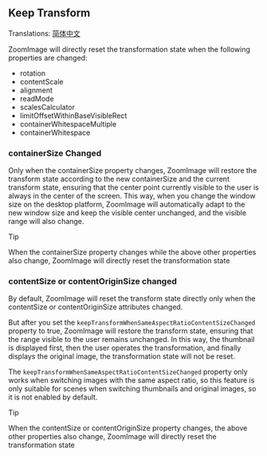 ## Keep Transform

Translations: [简体中文](keep_transform.zh.md)

ZoomImage will directly reset the transformation state when the following properties are changed:

* rotation
* contentScale
* alignment
* readMode
* scalesCalculator
* limitOffsetWithinBaseVisibleRect
* containerWhitespaceMultiple
* containerWhitespace

### containerSize Changed

Only when the containerSize property changes, ZoomImage will restore the transform state according
to the new containerSize and the current transform state, ensuring that the center point currently
visible to the user is always in the center of the screen. This way, when you change the window size
on the desktop platform, ZoomImage will automatically adapt to the new window size and keep the
visible center unchanged, and the visible range will also change.

> [!TIP]
> When the containerSize property changes while the above other properties also change, ZoomImage
> will directly reset the transformation state

### contentSize or contentOriginSize changed

By default, ZoomImage will reset the transform state directly only when the contentSize or
contentOriginSize attributes changed.

But after you set the `keepTransformWhenSameAspectRatioContentSizeChanged` property to true,
ZoomImage will restore the transform state, ensuring that the range visible to the user remains
unchanged. In this way, the thumbnail is displayed first, then the user operates the transformation,
and finally displays the original image, the transformation state will not be reset.

The `keepTransformWhenSameAspectRatioContentSizeChanged` property only works when switching images
with the same aspect ratio, so this feature is only suitable for scenes when switching thumbnails
and original images, so it is not enabled by default.

> [!TIP]
> When the contentSize or contentOriginSize property changes, the above other properties also
> change, ZoomImage will directly reset the transformation state